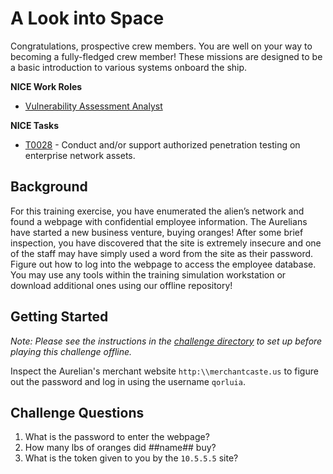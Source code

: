 # A Look into Space

Congratulations, prospective crew members. You are well on your way to becoming a fully-fledged crew member! These missions are designed to be a basic introduction to various systems onboard the ship.

**NICE Work Roles**
- [Vulnerability Assessment Analyst](https://niccs.cisa.gov/workforce-development/nice-framework/workroles?name=Vulnerability+Assessment+Analyst&id=All)
 
**NICE Tasks**
- [T0028](https://niccs.cisa.gov/workforce-development/cyber-security-workforce-framework/tasks?id=T0028&description=All) - Conduct and/or support authorized penetration testing on enterprise network assets.

## Background

For this training exercise, you have enumerated the alien’s network and found a webpage with confidential employee information. The Aurelians  have started a new business venture, buying oranges! After some brief inspection, you have discovered that the site is extremely insecure and one of the staff may have simply used a word from the site as their password. Figure out how to log into the webpage to access the employee database. You may use any tools within the training simulation workstation or download additional ones using our offline repository!

## Getting Started

_Note: Please see the instructions in the [challenge directory](./challenge) to set up before playing this challenge offline._

Inspect the Aurelian's merchant website `http:\\merchantcaste.us` to figure out the password and log in using the username `qorluia`.

## Challenge Questions

1. What is the password to enter the webpage?
2. How many lbs of oranges did ##name## buy?
3. What is the token given to you by the `10.5.5.5` site?
